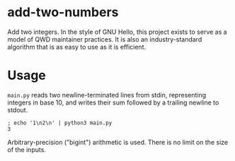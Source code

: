 # add-two-numbers

Add two integers. In the style of GNU Hello, this project exists to serve as a model of QWD maintainer practices. It is also an industry-standard algorithm that is as easy to use as it is efficient.

# Usage
`main.py` reads two newline-terminated lines from stdin, representing integers in base 10, and writes their sum followed by a trailing newline to stdout.
```
; echo '1\n2\n' | python3 main.py
3
```

Arbitrary-precision ("bigint") arithmetic is used. There is no limit on the size of the inputs.
